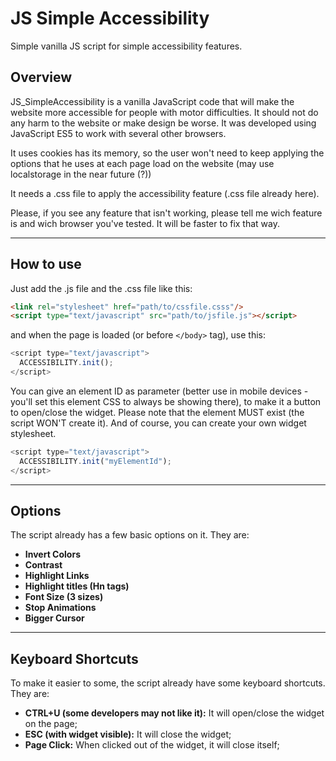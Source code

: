 # JS Simple Accessibility
Simple vanilla JS script for simple accessibility features.
## Overview
JS_SimpleAccessibility is a vanilla JavaScript code that will make the website more accessible for people with motor difficulties. It should not do any harm to the website or make design be worse. It was developed using JavaScript ES5 to work with several other browsers.

It uses cookies has its memory, so the user won't need to keep applying the options that he uses at each page load on the website (may use localstorage in the near future (?))

It needs a .css file to apply the accessibility feature (.css file already here).

Please, if you see any feature that isn't working, please tell me wich feature is and wich browser you've tested. It will be faster to fix that way.

---

## How to use
Just add the .js file and the .css file like this:

```html
<link rel="stylesheet" href="path/to/cssfile.csss"/>
<script type="text/javascript" src="path/to/jsfile.js"></script>
```

and when the page is loaded (or before `</body>` tag), use this:

```javascript
<script type="text/javascript">
  ACCESSIBILITY.init();
</script>
```

You can give an element ID as parameter (better use in mobile devices - you'll set this element CSS to always be showing there), to make it a button to open/close the widget. Please note that the element MUST exist (the script WON'T create it). And of course, you can create your own widget stylesheet.


```javascript
<script type="text/javascript">
  ACCESSIBILITY.init("myElementId");
</script>
```

---

## Options
The script already has a few basic options on it. They are:

- **Invert Colors** 
- **Contrast**
- **Highlight Links**
- **Highlight titles (Hn tags)**
- **Font Size (3 sizes)**
- **Stop Animations**
- **Bigger Cursor**


---

## Keyboard Shortcuts

To make it easier to some, the script already have some keyboard shortcuts. They are:
- **CTRL+U (some developers may not like it):** It will open/close the widget on the page;
- **ESC (with widget visible):** It will close the widget;
- **Page Click:** When clicked out of the widget, it will close itself;

